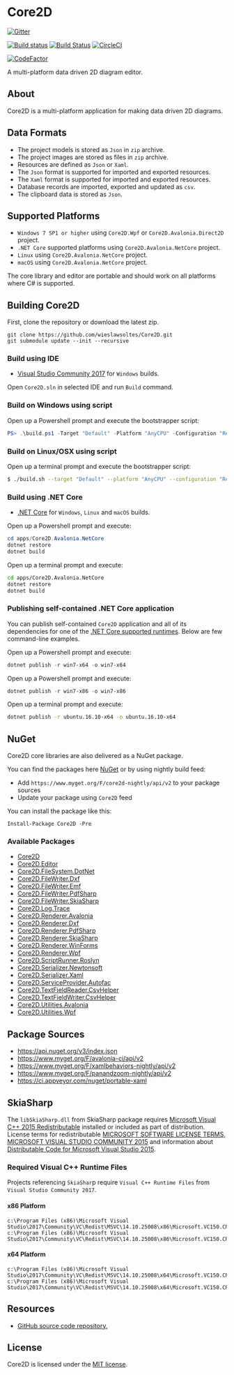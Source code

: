 # Core2D

[![Gitter](https://badges.gitter.im/wieslawsoltes/Core2D.svg)](https://gitter.im/wieslawsoltes/Core2D?utm_source=badge&utm_medium=badge&utm_campaign=pr-badge)

[![Build status](https://ci.appveyor.com/api/projects/status/7k1e0voeit7od9bw/branch/master?svg=true)](https://ci.appveyor.com/project/wieslawsoltes/core2d/branch/master)
[![Build Status](https://travis-ci.org/wieslawsoltes/Core2D.svg?branch=master)](https://travis-ci.org/wieslawsoltes/Core2D)
[![CircleCI](https://circleci.com/gh/wieslawsoltes/Core2D/tree/master.svg?style=svg)](https://circleci.com/gh/wieslawsoltes/Core2D/tree/master)

[![CodeFactor](https://www.codefactor.io/repository/github/wieslawsoltes/core2d/badge)](https://www.codefactor.io/repository/github/wieslawsoltes/core2d)

A multi-platform data driven 2D diagram editor.

## About

Core2D is a multi-platform application for making data driven 2D diagrams.

## Data Formats

* The project models is stored as `Json` in `zip` archive.
* The project images are stored  as files in `zip` archive.
* Resources are defined as `Json` or `Xaml`.
* The `Json` format is supported for imported and exported resources. 
* The `Xaml` format is supported for imported and exported resources. 
* Database records are imported, exported and updated as `csv`.
* The clipboard data is stored as `Json`.

## Supported Platforms

* `Windows 7 SP1 or higher` using `Core2D.Wpf` or `Core2D.Avalonia.Direct2D` project.
* `.NET Core` supported platforms using `Core2D.Avalonia.NetCore` project.
* `Linux` using `Core2D.Avalonia.NetCore` project.
* `macOS` using `Core2D.Avalonia.NetCore` project.

The core library and editor are portable and should work on all platforms where C# is supported.

## Building Core2D

First, clone the repository or download the latest zip.
```
git clone https://github.com/wieslawsoltes/Core2D.git
git submodule update --init --recursive
```

### Build using IDE

* [Visual Studio Community 2017](https://www.visualstudio.com/pl/vs/community/) for `Windows` builds.

Open `Core2D.sln` in selected IDE and run `Build` command.

### Build on Windows using script

Open up a Powershell prompt and execute the bootstrapper script:
```PowerShell
PS> .\build.ps1 -Target "Default" -Platform "AnyCPU" -Configuration "Release"
```

### Build on Linux/OSX using script

Open up a terminal prompt and execute the bootstrapper script:
```Bash
$ ./build.sh --target "Default" --platform "AnyCPU" --configuration "Release"
```
### Build using .NET Core

* [.NET Core](https://www.microsoft.com/net/download/core) for `Windows`, `Linux` and `macOS` builds.

Open up a Powershell prompt and execute:
```PowerShell
cd apps/Core2D.Avalonia.NetCore
dotnet restore
dotnet build
```

Open up a terminal prompt and execute:
```Bash
cd apps/Core2D.Avalonia.NetCore
dotnet restore
dotnet build
```

### Publishing self-contained .NET Core application

You can publish self-contained `Core2D` application and all of its dependencies for one of the [.NET Core supported runtimes](https://docs.microsoft.com/en-us/dotnet/articles/core/rid-catalog). Below are few command-line examples.

Open up a Powershell prompt and execute:
```PowerShell
dotnet publish -r win7-x64 -o win7-x64
```

Open up a Powershell prompt and execute:
```PowerShell
dotnet publish -r win7-x86 -o win7-x86
```

Open up a terminal prompt and execute:
```Bash
dotnet publish -r ubuntu.16.10-x64 -o ubuntu.16.10-x64
```

## NuGet

Core2D core libraries are also delivered as a NuGet package.

You can find the packages here [NuGet](https://www.nuget.org/packages/Core2D/) or by using nightly build feed:
* Add `https://www.myget.org/F/core2d-nightly/api/v2` to your package sources
* Update your package using `Core2D` feed

You can install the package like this:

`Install-Package Core2D -Pre`

### Available Packages

* [Core2D](https://www.nuget.org/packages/Core2D)
* [Core2D.Editor](https://www.nuget.org/packages/Core2D.Editor)
* [Core2D.FileSystem.DotNet](https://www.nuget.org/packages/Core2D.FileSystem.DotNet)
* [Core2D.FileWriter.Dxf](https://www.nuget.org/packages/Core2D.FileWriter.Dxf)
* [Core2D.FileWriter.Emf](https://www.nuget.org/packages/Core2D.FileWriter.Emf)
* [Core2D.FileWriter.PdfSharp](https://www.nuget.org/packages/Core2D.FileWriter.PdfSharp)
* [Core2D.FileWriter.SkiaSharp](https://www.nuget.org/packages/Core2D.FileWriter.SkiaSharp)
* [Core2D.Log.Trace](https://www.nuget.org/packages/Core2D.Log.Trace)
* [Core2D.Renderer.Avalonia](https://www.nuget.org/packages/Core2D.Renderer.Avalonia)
* [Core2D.Renderer.Dxf](https://www.nuget.org/packages/Core2D.Renderer.Dxf)
* [Core2D.Renderer.PdfSharp](https://www.nuget.org/packages/Core2D.Renderer.PdfSharp)
* [Core2D.Renderer.SkiaSharp](https://www.nuget.org/packages/Core2D.Renderer.SkiaSharp)
* [Core2D.Renderer.WinForms](https://www.nuget.org/packages/Core2D.Renderer.WinForms)
* [Core2D.Renderer.Wpf](https://www.nuget.org/packages/Core2D.Renderer.Wpf)
* [Core2D.ScriptRunner.Roslyn](https://www.nuget.org/packages/Core2D.ScriptRunner.Roslyn)
* [Core2D.Serializer.Newtonsoft](https://www.nuget.org/packages/Core2D.Serializer.Newtonsoft)
* [Core2D.Serializer.Xaml](https://www.nuget.org/packages/Core2D.Serializer.Xaml)
* [Core2D.ServiceProvider.Autofac](https://www.nuget.org/packages/Core2D.ServiceProvider.Autofac)
* [Core2D.TextFieldReader.CsvHelper](https://www.nuget.org/packages/Core2D.TextFieldReader.CsvHelper)
* [Core2D.TextFieldWriter.CsvHelper](https://www.nuget.org/packages/Core2D.TextFieldWriter.CsvHelper)
* [Core2D.Utilities.Avalonia](https://www.nuget.org/packages/Core2D.Utilities.Avalonia)
* [Core2D.Utilities.Wpf](https://www.nuget.org/packages/Core2D.Utilities.Wpf)

## Package Sources

* https://api.nuget.org/v3/index.json
* https://www.myget.org/F/avalonia-ci/api/v2
* https://www.myget.org/F/xamlbehaviors-nightly/api/v2
* https://www.myget.org/F/panandzoom-nightly/api/v2
* https://ci.appveyor.com/nuget/portable-xaml

## SkiaSharp

The `libSkiaSharp.dll` from SkiaSharp package requires [Microsoft Visual C++ 2015 Redistributable](https://www.microsoft.com/en-us/download/details.aspx?id=52982) installed or included as part of distribution. License terms for redistributable
[MICROSOFT SOFTWARE LICENSE TERMS, MICROSOFT VISUAL STUDIO COMMUNITY 2015](https://www.visualstudio.com/en-us/support/legal/mt171547) and information about [Distributable Code for Microsoft Visual Studio 2015](https://www.visualstudio.com/en-us/downloads/2015-redistribution-vs.aspx).

### Required Visual C++ Runtime Files

Projects referencing `SkiaShar`p require `Visual C++ Runtime Files` from `Visual Studio Community 2017`.

#### x86 Platform

```
c:\Program Files (x86)\Microsoft Visual Studio\2017\Community\VC\Redist\MSVC\14.10.25008\x86\Microsoft.VC150.CRT\msvcp140.dll
c:\Program Files (x86)\Microsoft Visual Studio\2017\Community\VC\Redist\MSVC\14.10.25008\x86\Microsoft.VC150.CRT\vcruntime140.dll
```

#### x64 Platform

```
c:\Program Files (x86)\Microsoft Visual Studio\2017\Community\VC\Redist\MSVC\14.10.25008\x64\Microsoft.VC150.CRT\msvcp140.dll
c:\Program Files (x86)\Microsoft Visual Studio\2017\Community\VC\Redist\MSVC\14.10.25008\x64\Microsoft.VC150.CRT\vcruntime140.dll
```

## Resources

* [GitHub source code repository.](https://github.com/wieslawsoltes/Core2D)

## License

Core2D is licensed under the [MIT license](LICENSE.TXT).
